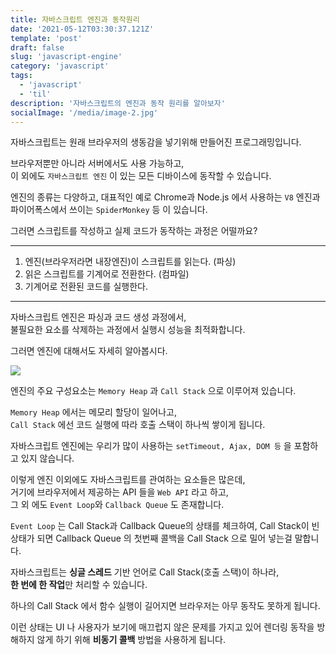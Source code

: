 ```yaml
---
title: 자바스크립트 엔진과 동작원리
date: '2021-05-12T03:30:37.121Z'
template: 'post'
draft: false
slug: 'javascript-engine'
category: 'javascript'
tags:
  - 'javascript'
  - 'til'
description: '자바스크립트의 엔진과 동작 원리를 알아보자'
socialImage: '/media/image-2.jpg'
---
```


자바스크립트는 원래 브라우저의 생동감을 넣기위해 만들어진 프로그래밍입니다.

브라우저뿐만 아니라 서버에서도 사용 가능하고,  
이 외에도 `자바스크립트 엔진` 이 있는 모든 디바이스에 동작할 수 있습니다.

엔진의 종류는 다양하고, 대표적인 예로 Chrome과 Node.js 에서 사용하는 `V8` 엔진과  
파이어폭스에서 쓰이는 `SpiderMonkey` 등 이 있습니다.

그러면 스크립트를 작성하고 실제 코드가 동작하는 과정은 어떨까요?

---

1. 엔진(브라우저라면 내장엔진)이 스크립트를 읽는다. (파싱)
2. 읽은 스크립트를 기계어로 전환한다. (컴파일)
3. 기계어로 전환된 코드를 실행한다.

---

자바스크립트 엔진은 파싱과 코드 생성 과정에서,  
불필요한 요소를 삭제하는 과정에서 실행시 성능을 최적화합니다.

그러면 엔진에 대해서도 자세히 알아봅시다.

<img src="https://s3-us-west-2.amazonaws.com/secure.notion-static.com/9d454761-812c-4fd4-9425-f29a8c9b8ae7/Untitled.png" />

엔진의 주요 구성요소는 `Memory Heap` 과 `Call Stack` 으로 이루어져 있습니다.

`Memory Heap` 에서는 메모리 할당이 일어나고,  
`Call Stack` 에선 코드 실행에 따라 호출 스택이 하나씩 쌓이게 됩니다.

자바스크립트 엔진에는 우리가 많이 사용하는 `setTimeout, Ajax, DOM 등` 을 포함하고 있지 않습니다.

이렇게 엔진 이외에도 자바스크립트를 관여하는 요소들은 많은데,  
거기에 브라우저에서 제공하는 API 들을 `Web API` 라고 하고,  
그 외 에도 `Event Loop`와 `Callback Queue` 도 존재합니다.

`Event Loop` 는 Call Stack과 Callback Queue의 상태를 체크하여, Call Stack이 빈 상태가 되면
Callback Queue 의 첫번째 콜백을 Call Stack 으로 밀어 넣는걸 말합니다.

자바스크립트는 **싱글 스레드** 기반 언어로 Call Stack(호출 스택)이 하나라,  
**한 번에 한 작업**만 처리할 수 있습니다.

하나의 Call Stack 에서 함수 실행이 길어지면 브라우저는 아무 동작도 못하게 됩니다.

이런 상태는 UI 나 사용자가 보기에 매끄럽지 않은 문제를 가지고 있어 렌더링 동작을 방해하지 않게 하기 위해 **비동기 콜백** 방법을 사용하게 됩니다.
